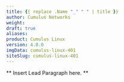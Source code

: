 ```yaml
---
title: {{ replace .Name "_" " " | title }}
author: Cumulus Networks
weight:
draft: true
aliases:
product: Cumulus Linux
version: 4.0.0
imgData: cumulus-linux-401
siteSlug: cumulus-linux-401
---
```

** Insert Lead Paragraph here. **
